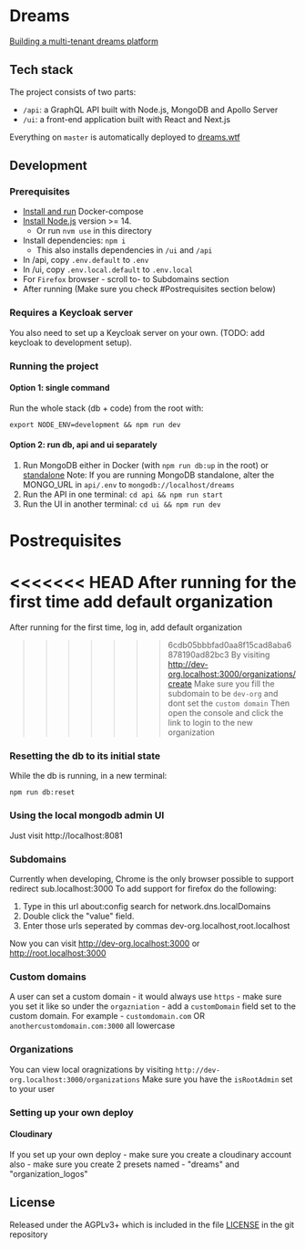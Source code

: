 # Dreams

[Building a multi-tenant dreams platform](https://edgeryders.eu/t/rewrite-of-dreams-for-multi-tenancy-and-wider-adoption/11476)

## Tech stack

The project consists of two parts:

- `/api`: a GraphQL API built with Node.js, MongoDB and Apollo Server
- `/ui`: a front-end application built with React and Next.js

Everything on `master` is automatically deployed to [dreams.wtf](https://dreams.wtf)

## Development

### Prerequisites

- [Install and run](https://docs.docker.com/compose/install/) Docker-compose
- [Install Node.js](https://nodejs.org/en/) version >= 14.
  - Or run `nvm use` in this directory
- Install dependencies: `npm i`
  - This also installs dependencies in `/ui` and `/api`
- In /api, copy `.env.default` to `.env`
- In /ui, copy `.env.local.default` to `.env.local`
- For `Firefox` browser - scroll to- to Subdomains section
- After running (Make sure you check #Postrequisites section below)

### Requires a Keycloak server

You also need to set up a Keycloak server on your own. (TODO: add keycloak to development setup).

### Running the project

#### Option 1: single command

Run the whole stack (db + code) from the root with:

```
export NODE_ENV=development && npm run dev
```

#### Option 2: run db, api and ui separately

1. Run MongoDB either in Docker (with `npm run db:up` in the root) or [standalone](https://docs.mongodb.com/manual/installation/)
   Note: If you are running MongoDB standalone, alter the MONGO_URL in `api/.env` to `mongodb://localhost/dreams`
2. Run the API in one terminal: `cd api && npm run start`
3. Run the UI in another terminal: `cd ui && npm run dev`

# Postrequisites

<<<<<<< HEAD
After running for the first time add default organization
=======
After running for the first time, log in, add default organization

> > > > > > > 6cdb05bbbfad0aa8f15cad8aba6878190ad82bc3
> > > > > > > By visiting http://dev-org.localhost:3000/organizations/create
> > > > > > > Make sure you fill the subdomain to be `dev-org` and dont set the `custom domain`
> > > > > > > Then open the console and click the link to login to the new organization

### Resetting the db to its initial state

While the db is running, in a new terminal:

```
npm run db:reset
```

### Using the local mongodb admin UI

Just visit http://localhost:8081

### Subdomains

Currently when developing, Chrome is the only browser possible to support redirect sub.localhost:3000
To add support for firefox do the following:

1. Type in this url about:config search for network.dns.localDomains
2. Double click the "value" field.
3. Enter those urls seperated by commas dev-org.localhost,root.localhost

Now you can visit http://dev-org.localhost:3000 or http://root.localhost:3000

### Custom domains

A user can set a custom domain - it would always use `https` - make sure you set it like so under the `orgazniation` - add a `customDomain` field set to the custom domain. For example - `customdomain.com` OR `anothercustomdomain.com:3000` all lowercase

### Organizations

You can view local oragnizations by visiting `http://dev-org.localhost:3000/organizations`
Make sure you have the `isRootAdmin` set to your user

### Setting up your own deploy

#### Cloudinary

If you set up your own deploy - make sure you create a cloudinary account
also - make sure you create 2 presets named - "dreams" and "organization_logos"

## License

Released under the AGPLv3+ which is included in the file [LICENSE](LICENSE) in the git repository
